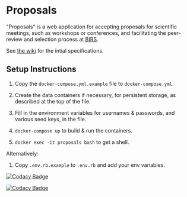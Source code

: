 # Proposals

"Proposals" is a web application for accepting proposals for scientific meetings, such as workshops or conferences, and facilitating the peer-review and selection process at [BIRS](https://www.birs.ca).

See [the wiki](https://github.com/birs-math/proposals/wiki) for the intial specifications.


## Setup Instructions

1. Copy the `docker-compose.yml.example` file to `docker-compose.yml`.

2. Create the data containers if necessary, for persistent storage, as described at the top of the file.

3. Fill in the environment variables for usernames & passwords, and various seed keys, in the file.

4. ```docker-compose up``` to build & run the containers.

5. ```docker exec -it proposals bash``` to get a shell.

Alternatively:

1. Copy `.env.rb.example` to `.env.rb` and add your env variables.

[![Codacy Badge](https://app.codacy.com/project/badge/Grade/dea8bb805d7444c78381750c42b30502)](https://www.codacy.com/gh/birs-math/proposals/dashboard?utm_source=github.com&amp;utm_medium=referral&amp;utm_content=birs-math/proposals&amp;utm_campaign=Badge_Grade)

[![Codacy Badge](https://app.codacy.com/project/badge/Coverage/dea8bb805d7444c78381750c42b30502)](https://www.codacy.com/gh/birs-math/proposals/dashboard?utm_source=github.com&utm_medium=referral&utm_content=birs-math/proposals&utm_campaign=Badge_Coverage)

